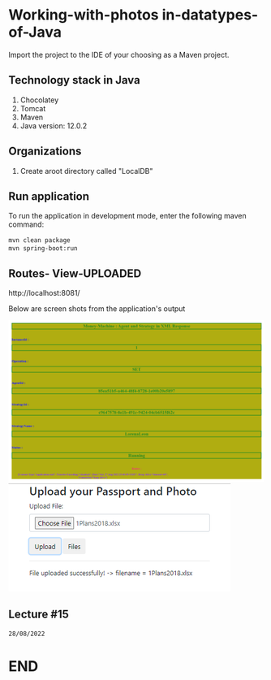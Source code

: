 # Working-with-photos in-datatypes-of-Java

Import the project to the IDE of your choosing as a Maven project.
 
## Technology stack in Java
1. Chocolatey
2. Tomcat
3. Maven
4. Java version: 12.0.2

## Organizations
1. Create aroot directory called "LocalDB"


## Run application

To run the application in development mode, enter the following maven command: 

```
mvn clean package
mvn spring-boot:run

```

## Routes- View-UPLOADED
http://localhost:8081/

Below are screen shots from the application's output

![ M#1 ](https://github.com/LINOSNCHENA/JAVA-Springboot-working-with-pictures-in-DB/blob/master/UXViews/page1.png)
![ M#2 ](https://github.com/LINOSNCHENA/JAVA-Springboot-working-with-pictures-in-DB/blob/master/UXViews/page2.png)


## Lecture #15

```
28/08/2022

```
# END
